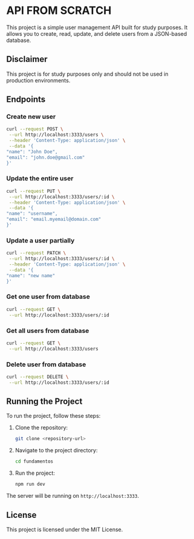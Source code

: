# API FROM SCRATCH

This project is a simple user management API built for study purposes. It allows you to create, read, update, and delete users from a JSON-based database.

## Disclaimer

This project is for study purposes only and should not be used in production environments.

## Endpoints

### Create new user

```sh
curl --request POST \
 --url http://localhost:3333/users \
 --header 'Content-Type: application/json' \
 --data '{
"name": "John Doe",
"email": "john.doe@gmail.com"
}'
```

### Update the entire user

```sh
curl --request PUT \
 --url http://localhost:3333/users/:id \
 --header 'Content-Type: application/json' \
 --data '{
"name": "username",
"email": "email.myemail@domain.com"
}'
```

### Update a user partially

```sh
curl --request PATCH \
 --url http://localhost:3333/users/:id \
 --header 'Content-Type: application/json' \
 --data '{
"name": "new name"
}'
```

### Get one user from database

```sh
curl --request GET \
 --url http://localhost:3333/users/:id
```

### Get all users from database

```sh
curl --request GET \
 --url http://localhost:3333/users
```

### Delete user from database

```sh
curl --request DELETE \
 --url http://localhost:3333/users/:id
```

## Running the Project

To run the project, follow these steps:

1.  Clone the repository:

    ```sh
    git clone <repository-url>
    ```

2.  Navigate to the project directory:

    ```sh
    cd fundamentos
    ```

3.  Run the project:

    ```sh
    npm run dev
    ```

The server will be running on `http://localhost:3333`.

## License

This project is licensed under the MIT License.
